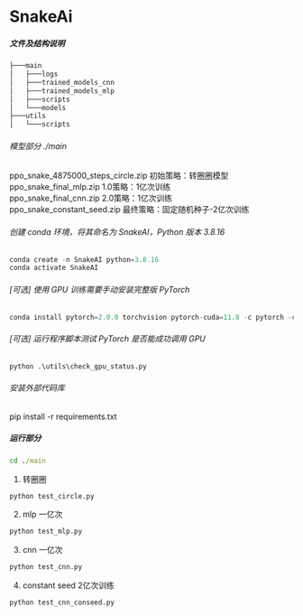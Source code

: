 # SnakeAi

##### 文件及结构说明
```bash
├───main
│   ├───logs
│   ├───trained_models_cnn
│   ├───trained_models_mlp
│   ├───scripts
│   └───models
├───utils
│   └───scripts
```

###### 模型部分 ./main
ppo_snake_4875000_steps_circle.zip  初始策略：转圈圈模型  
ppo_snake_final_mlp.zip  1.0策略：1亿次训练  
ppo_snake_final_cnn.zip  2.0策略：1亿次训练  
ppo_snake_constant_seed.zip  最终策略：固定随机种子-2亿次训练  

###### 创建 conda 环境，将其命名为 SnakeAI，Python 版本 3.8.16
```python
conda create -n SnakeAI python=3.8.16
conda activate SnakeAI
```
###### [可选] 使用 GPU 训练需要手动安装完整版 PyTorch
```python
conda install pytorch=2.0.0 torchvision pytorch-cuda=11.8 -c pytorch -c nvidia
```
###### [可选] 运行程序脚本测试 PyTorch 是否能成功调用 GPU
```python
python .\utils\check_gpu_status.py
```
###### 安装外部代码库
pip install -r requirements.txt

##### 运行部分
```cmd
cd ./main
```
1. 转圈圈
```python
python test_circle.py
```
2. mlp  一亿次
```python
python test_mlp.py
```
3. cnn  一亿次
```python
python test_cnn.py
```
4. constant seed 2亿次训练
```python
python test_cnn_conseed.py
```
